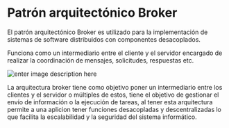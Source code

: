 # Patrón arquitectónico Broker

El patrón arquitectónico Broker es utilizado para la implementación de sistemas de software distribuidos con componentes desacoplados.

Funciona como un intermediario entre el cliente y el servidor encargado de realizar la coordinación de mensajes, solicitudes, respuestas etc.

![enter image description here](http://www.dossier-andreas.net/software_architecture/broker.jpg)

La arquitectura broker tiene como objetivo poner un intermediario entre los clientes y el servidor o múltiples de estos, tiene  el objetivo de gestionar el envío de información o la ejecución de tareas, al tener esta arquitectura permite a una aplicion tener funciones desacopladas y descentralizadas lo que facilita la escalabilidad y la seguridad del sistema informático.
